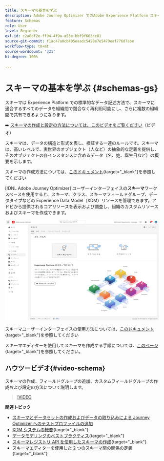 ```yaml
---
title: スキーマの基本を学ぶ
description: Adobe Journey Optimizer でのAdobe Experience Platform スキーマの使用方法を説明します
feature: Schemas
role: User
level: Beginner
exl-id: c2a8df2e-ff94-4f9a-a53e-bbf9f663cc81
source-git-commit: f1ac47a0cb405eaadc5428e7e5479eaf776d7abe
workflow-type: tm+mt
source-wordcount: '321'
ht-degree: 100%

---
```


# スキーマの基本を学ぶ {#schemas-gs}

スキーマは Experience Platform での標準的なデータ記述方法で、スキーマに適合するすべてのデータを組織間で競合なく再利用可能にし、さらに複数の組織間で共有できるようになります。

➡️ [スキーマの作成と設定の方法については、このビデオをご覧ください](#video-schema)（ビデオ）

スキーマは、データの構造と形式を表し、検証する一連のルールです。スキーマは、高いレベルで、実世界のオブジェクト（人など）の抽象的な定義を提供し、そのオブジェクトの各インスタンスに含めるデータ（名、姓、誕生日など）の概要を示します。

スキーマの作成方法については、[このドキュメント](https://experienceleague.adobe.com/docs/experience-platform/xdm/schema/composition.html?lang=ja){target=&quot;_blank&quot;}を参照してください

[!DNL Adobe Journey Optimizer] ユーザーインターフェイスの&#x200B;**スキーマ**&#x200B;ワークスペースを使用すると、スキーマ、クラス、スキーマフィールドグループ、データタイプなどの Experience Data Model（XDM）リソースを管理できます。アドビから提供されるコアリソースを表示および調査し、組織のカスタムリソースおよびスキーマを作成できます。

![](assets/schemas-home.png)

スキーマユーザーインターフェイスの使用方法については、[このドキュメント](https://experienceleague.adobe.com/docs/experience-platform/xdm/ui/overview.html?lang=ja){target=&quot;_blank&quot;}を参照してください

スキーマエディターを使用してスキーマを作成する手順については、[このページ](https://experienceleague.adobe.com/docs/experience-platform/xdm/tutorials/create-schema-ui.html?lang=ja){target=&quot;_blank&quot;}を参照してください。


## ハウツービデオ{#video-schema}

スキーマの作成、フィールドグループの追加、カスタムフィールドグループの作成および設定の方法について説明します。

>[!VIDEO](https://video.tv.adobe.com/v/334461?quality=12)

**関連トピック**

* [スキーマとデータセットの作成およびデータの取り込みによる Journey Optimizer へのテストプロファイルの追加](../segment/creating-test-profiles.md)
* [XDM システムの概要](https://experienceleague.adobe.com/docs/experience-platform/xdm/home.html?lang=ja){target=&quot;_blank&quot;}
* [データモデリングのベストプラクティス](https://experienceleague.adobe.com/docs/experience-platform/xdm/schema/best-practices.html?lang=ja){target=&quot;_blank&quot;}
* [スキーマレジストリ API を使用したスキーマの作成](https://experienceleague.adobe.com/docs/experience-platform/xdm/tutorials/create-schema-api.html?lang=ja){target=&quot;_blank&quot;}
* [スキーマエディターを使用した 2 つのスキーマ間の関係の定義](https://experienceleague.adobe.com/docs/experience-platform/xdm/tutorials/relationship-ui.html?lang=ja){target=&quot;_blank&quot;}
